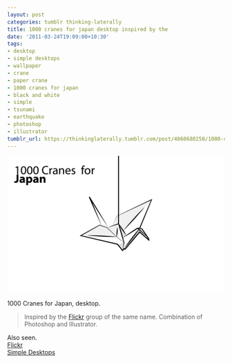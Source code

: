 ```yaml
---
layout: post
categories: tumblr thinking-laterally
title: 1000 cranes for japan desktop inspired by the
date: '2011-03-24T19:09:00+10:30'
tags:
- desktop
- simple desktops
- wallpaper
- crane
- paper crane
- 1000 cranes for japan
- black and white
- simple
- tsunami
- earthquake
- photoshop
- illustrator
tumblr_url: https://thinkinglaterally.tumblr.com/post/4060680250/1000-cranes-for-japan-desktop-inspired-by-the
---
```

 ![](/content/images/tumblr/thinking-laterally/tumblr_lik02aazXu1qh9he3o1_1280.png)  

1000 Cranes for Japan, desktop.

> Inspired by the [Flickr](http://www.flickr.com/groups/1000cranesforjapan/) group of the same name. Combination of Photoshop and Illustrator.

Also seen.  
[Flickr](http://www.flickr.com/photos/jden/5554901863/)&nbsp;  
[Simple Desktops](http://simpledesktops.com/browse/desktops/2011/mar/25/1000-cranes-for-japan/)


